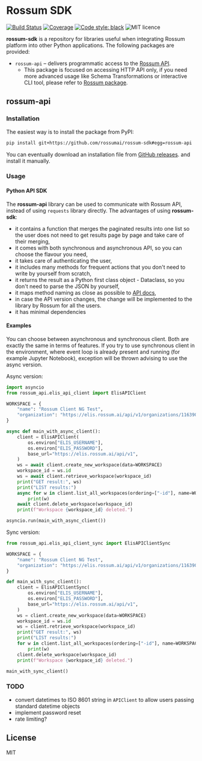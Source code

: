 # Rossum SDK

[![Build Status](https://github.com/rossumai/rossum-sdk/actions/workflows/lint-and-test.yaml/badge.svg)](https://github.com/rossumai/rossum-sdk/actions)
[![Coverage](https://codecov.io/gh/rossumai/rossum-sdk/branch/main/graph/badge.svg)](https://codecov.io/gh/rossumai/rossum-sdk)
[![Code style: black](https://img.shields.io/badge/code%20style-black-000000.svg)](https://github.com/ambv/black)
![MIT licence](https://img.shields.io/pypi/l/rossum.svg)

**rossum-sdk** is a repository for libraries useful when integrating Rossum platform into other Python applications. The following packages are provided:


* `rossum-api` – delivers programmatic access to the [Rossum API](https://api.elis.rossum.ai/docs).
  * This package is focused on accessing HTTP API only, if you need more advanced usage like Schema Transformations or interactive CLI tool, please refer to [Rossum package](https://github.com/rossumai/rossum).


## rossum-api

### Installation

The easiest way is to install the package from PyPI:

```bash
pip install git+https://github.com/rossumai/rossum-sdk#egg=rossum-api
```

You can eventually download an installation file from [GitHub releases](https://github.com/rossumai/rossum-sdk/releases).
and install it manually.

### Usage

#### Python API SDK

The **rossum-api** library can be used to communicate with Rossum API, instead of using `requests` library directly. The advantages of using **rossum-sdk**:

* it contains a function that merges the paginated results into one list so the user does not need to get results page by page and take care of their merging,
* it comes with both synchronous and asynchronous API, so you can choose the flavour you need,
* it takes care of authenticating the user,
* it includes many methods for frequent actions that you don't need to write by yourself from scratch,
* it returns the result as a Python first class object - Dataclass, so you don't need to parse the JSON by yourself,
* it maps method naming as close as possible to [API docs](https://elis.rossum.ai/api/docs),
* in case the API version changes, the change will be implemented to the library by Rossum for all the users.
* it has minimal dependencies

#### Examples

You can choose between asynchronous and synchronous client. Both are exactly the same in terms of features. If you try to use synchronous client in the environment, where event loop is already present and running (for example Jupyter Notebook), exception will be thrown advising to use the async version.

Async version:

```python
import asyncio
from rossum_api.elis_api_client import ElisAPIClient

WORKSPACE = {
    "name": "Rossum Client NG Test",
    "organization": "https://elis.rossum.ai/api/v1/organizations/116390",
}

async def main_with_async_client():
    client = ElisAPIClient(
        os.environ["ELIS_USERNAME"],
        os.environ["ELIS_PASSWORD"],
        base_url="https://elis.rossum.ai/api/v1",
    )
    ws = await client.create_new_workspace(data=WORKSPACE)
    workspace_id = ws.id
    ws = await client.retrieve_workspace(workspace_id)
    print("GET result:", ws)
    print("LIST results:")
    async for w in client.list_all_workspaces(ordering=["-id"], name=WORKSPACE["name"]):
        print(w)
    await client.delete_workspace(workspace_id)
    print(f"Workspace {workspace_id} deleted.")

asyncio.run(main_with_async_client())
```

Sync version:

```python
from rossum_api.elis_api_client_sync import ElisAPIClientSync

WORKSPACE = {
    "name": "Rossum Client NG Test",
    "organization": "https://elis.rossum.ai/api/v1/organizations/116390",
}

def main_with_sync_client():
    client = ElisAPIClientSync(
        os.environ["ELIS_USERNAME"],
        os.environ["ELIS_PASSWORD"],
        base_url="https://elis.rossum.ai/api/v1",
    )
    ws = client.create_new_workspace(data=WORKSPACE)
    workspace_id = ws.id
    ws = client.retrieve_workspace(workspace_id)
    print("GET result:", ws)
    print("LIST results:")
    for w in client.list_all_workspaces(ordering=["-id"], name=WORKSPACE["name"]):
        print(w)
    client.delete_workspace(workspace_id)
    print(f"Workspace {workspace_id} deleted.")

main_with_sync_client()
```

### TODO

* convert datetimes to ISO 8601 string in `APIClient` to allow users passing standard datetime objects
* implement password reset
* rate limiting?

## License

MIT
